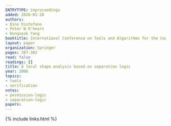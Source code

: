 ```yaml
---
ENTRYTYPE: inproceedings
added: 2020-01-28
authors:
- Dino Distefano
- Peter W O'hearn
- Hongseok Yang
booktitle: International Conference on Tools and Algorithms for the Construction and Analysis of Systems
layout: paper
organization: Springer
pages: 287-302
read: false
readings: []
title: A local shape analysis based on separation logic
year: 2006
topics:
- tools
- verification
notes:
- permission-logic
- separation-logic
papers:
---
```


{% include links.html %}

